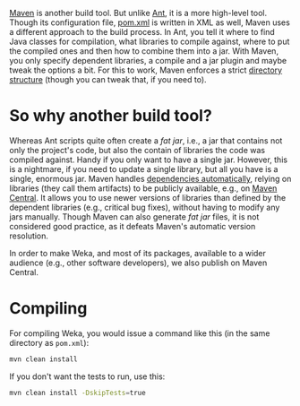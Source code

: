[Maven](https://maven.apache.org/) is another build tool. But unlike [Ant](ant.md), it is a more high-level tool. Though its configuration file, [pom.xml](https://maven.apache.org/pom.html) is written in XML as well, Maven uses a different approach to the build process. In Ant, you tell it where to find Java classes for compilation, what libraries to compile against, where to put the compiled ones and then how to combine them into a jar. With Maven, you only specify dependent libraries, a compile and a jar plugin and maybe tweak the options a bit. For this to work, Maven enforces a strict [directory structure](https://maven.apache.org/guides/introduction/introduction-to-the-standard-directory-layout.html) (though you can tweak that, if you need to).

# So why another build tool?

Whereas Ant scripts quite often create a _fat jar_, i.e., a jar that contains not only the project's code, but also the contain of libraries the code was compiled against. Handy if you only want to have a single jar. However, this is a nightmare, if you need to update a single library, but all you have is a single, enormous jar. Maven handles [dependencies automatically](https://maven.apache.org/guides/introduction/introduction-to-dependency-mechanism.html), relying on libraries (they call them artifacts) to be publicly available, e.g., on [Maven Central](http://search.maven.org/). It allows you to use newer versions of libraries than defined by the dependent libraries (e.g., critical bug fixes), without having to modify any jars manually. Though Maven can also generate _fat jar_ files, it is not considered good practice, as it defeats Maven's automatic version resolution.

In order to make Weka, and most of its packages, available to a wider audience (e.g., other software developers), we also publish on Maven Central.

# Compiling
For compiling Weka, you would issue a command like this (in the same directory as `pom.xml`):

```bash
mvn clean install
```

If you don't want the tests to run, use this:
```bash
mvn clean install -DskipTests=true
```

